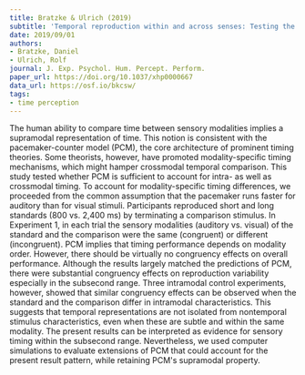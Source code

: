```yaml
---
title: Bratzke & Ulrich (2019)
subtitle: 'Temporal reproduction within and across senses: Testing the supramodal property of the pacemaker-counter model'
date: 2019/09/01
authors:
- Bratzke, Daniel
- Ulrich, Rolf
journal: J. Exp. Psychol. Hum. Percept. Perform.
paper_url: https://doi.org/10.1037/xhp0000667
data_url: https://osf.io/bkcsw/
tags:
- time perception
---
```


The human ability to compare time between sensory modalities implies a supramodal representation of time. This notion is consistent with the pacemaker-counter model (PCM), the core architecture of prominent timing theories. Some theorists, however, have promoted modality-specific timing mechanisms, which might hamper crossmodal temporal comparison. This study tested whether PCM is sufficient to account for intra- as well as crossmodal timing. To account for modality-specific timing differences, we proceeded from the common assumption that the pacemaker runs faster for auditory than for visual stimuli. Participants reproduced short and long standards (800 vs. 2,400 ms) by terminating a comparison stimulus. In Experiment 1, in each trial the sensory modalities (auditory vs. visual) of the standard and the comparison were the same (congruent) or different (incongruent). PCM implies that timing performance depends on modality order. However, there should be virtually no congruency effects on overall performance. Although the results largely matched the predictions of PCM, there were substantial congruency effects on reproduction variability especially in the subsecond range. Three intramodal control experiments, however, showed that similar congruency effects can be observed when the standard and the comparison differ in intramodal characteristics. This suggests that temporal representations are not isolated from nontemporal stimulus characteristics, even when these are subtle and within the same modality. The present results can be interpreted as evidence for sensory timing within the subsecond range. Nevertheless, we used computer simulations to evaluate extensions of PCM that could account for the present result pattern, while retaining PCM's supramodal property.
